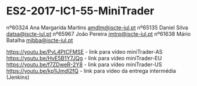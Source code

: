 # ES2-2017-IC1-55-MiniTrader


nº60324 Ana Margarida Martins amdlm@iscte-iul.pt
nº65135 Daniel Silva datsa@iscte-iul.pt
nº65967 João Pereira jmtrp@iscte-iul.pt
nº61638 Mário Batalha mjbba@iscte-iul.pt

https://youtu.be/PvL4PtCFMSE - link para vídeo miniTrader-AS
https://youtu.be/HvE5B1Y7JQg - link para vídeo miniTrader-EU
https://youtu.be/f7ZDweR-2Y8 -  link para vídeo miniTrader-US
https://youtu.be/kp1iJmdl2fQ - link para vídeo da entrega intermédia (Jenkins)
